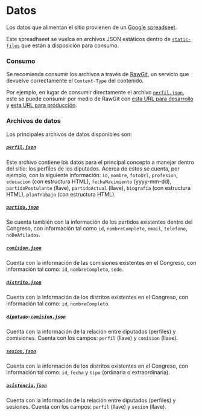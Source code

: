 # Datos

Los datos que alimentan el sitio provienen de un [Google spreadseet](https://docs.google.com/spreadsheets/d/1haid-rjQqAY62soTzOupd-caDMo--QJBgaWkpimxiM8/pubhtml).

Este spreadhseet se vuelca en archivos JSON estáticos dentro de [`static-files`](public/static-files)
que están a disposición para consumo.

### Consumo

Se recomienda consumir los archivos a través de [RawGit](https://rawgit.com), un
servicio que devuelve correctamente el `Content-Type` del contenido.

Por ejemplo, en lugar de consumir directamente el archivo [`perfil.json`](static-files/perfil.json),
este se puede consumir por medio de RawGit con [esta URL para desarrollo](https://rawgit.com/RedCiudadana/Dipudatos/gh-pages/static-files/perfil.json)
y [esta URL para producción](https://cdn.rawgit.com/RedCiudadana/Dipudatos/gh-pages/static-files/perfil.json).

### Archivos de datos

Los principales archivos de datos disponibles son:

##### [`perfil.json`](static-files/perfil.json)

Este archivo contiene los datos para el principal concepto a manejar dentro del sitio:
los perfiles de los diputados. Acerca de estos se cuenta, por ejemplo, con la siguiente
información: `id`, `nombre`, `fotoUrl`, `profesion`, `educacion` (con estructura HTML), `fechaNacimiento`
(yyyy-mm-dd), `partidoPostulante` (llave), `partidoActual` (llave), `biografía` (con
estructura HTML), `planTrabajo` (con estructura HTML).

##### [`partido.json`](static-files/partido.json)

Se cuenta también con la información de los partidos existentes dentro del Congreso,
con información tal como `id`, `nombreCompleto`, `email`, `telefono`, `noDeAfilados`.

##### [`comision.json`](static-files/comision.json)

Cuenta con la información de las comisiones existentes en el Congreso,
con información tal como: `id`, `nombreCompleto`, `sede`.

##### [`distrito.json`](static-files/distrito.json)

Cuenta con la información de los distritos existentes en el Congreso,
con información tal como: `id`, `nombreCompleto`.

##### [`diputado-comision.json`](static-files/diputado-comision.json)

Cuenta con la información de la relación entre diputados (perfiles) y comisiones. Cuenta con
los campos: `perfil` (llave) y `comision` (llave).

##### [`sesion.json`](static-files/sesion.json)

Cuenta con la información de los distritos existentes en el Congreso,
con información tal como: `id`, `fecha` y `tipo` (ordinaria o extraordinaria).

##### [`asistencia.json`](static-files/asistencia.json)

Cuenta con la información de la relación entre diputados (perfiles) y sesiones. Cuenta con
los campos: `perfil` (llave) y `sesion` (llave).
